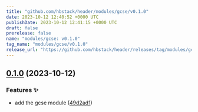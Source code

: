 ```yaml
---
title: "github.com/hbstack/header/modules/gcse/v0.1.0"
date: 2023-10-12 12:40:52 +0000 UTC
publishDate: 2023-10-12 12:41:15 +0000 UTC
draft: false
prerelease: false
name: "modules/gcse: v0.1.0"
tag_name: "modules/gcse/v0.1.0"
release_url: "https://github.com/hbstack/header/releases/tag/modules/gcse/v0.1.0"
---
```


## [0.1.0](https://github.com/hbstack/header/compare/modules/gcse-v0.0.1...modules/gcse/v0.1.0) (2023-10-12)


### Features ✨

* add the gcse module ([49d2ad1](https://github.com/hbstack/header/commit/49d2ad16701e6c77fa6e6ded179ac9c292a456aa))
